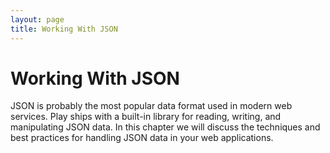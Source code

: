 ```yaml
---
layout: page
title: Working With JSON
---
```


# Working With JSON

JSON is probably the most popular data format used in modern web services. Play ships with a built-in library for reading, writing, and manipulating JSON data. In this chapter we will discuss the techniques and best practices for handling JSON data in your web applications.
